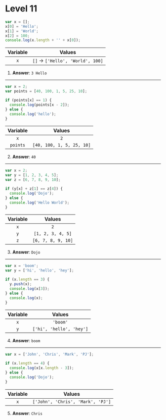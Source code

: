 # Level 11


```js
var x = [];
x[0] = 'Hello';
x[1] = 'World';
x[2] = 100;
console.log(x.length + '' + x[0]);
```

| Variable |              Values               |
| :------: | :-------------------------------: |
|   `x`    | `[]` -> `['Hello', 'World', 100]` |

1. **Answer**: `3 Hello`

---

```js
var x = 2;
var points = [40, 100, 1, 5, 25, 10];

if (points[x] == 1) {
  console.log(points[x - 2]);
} else {
  console.log('hello');
}
```

| Variable |          Values           |
| :------: | :-----------------------: |
|   `x`    |            `2`            |
| `points` | `[40, 100, 1, 5, 25, 10]` |

2. **Answer**: `40`

---

```js
var x = 2;
var y = [1, 2, 3, 4, 5];
var z = [6, 7, 8, 9, 10];

if (y[x] + z[1] == z[4]) {
  console.log('Dojo');
} else {
  console.log('Hello World');
}
```

| Variable |       Values       |
| :------: | :----------------: |
|   `x`    |        `2`         |
|   `y`    | `[1, 2, 3, 4, 5]`  |
|   `z`    | `[6, 7, 8, 9, 10]` |

3. **Answer**: `Dojo`

---

```js
var x = 'boom';
var y = ['hi', 'hello', 'hey'];

if (x.length == 3) {
  y.push(x);
  console.log(x[3]);
} else {
  console.log(x);
}
```

| Variable |          Values          |
| :------: | :----------------------: |
|   `x`    |         `'boom'`         |
|   `y`    | `['hi', 'hello', 'hey']` |

4. **Answer**: `boom`

---

```js
var x = ['John', 'Chris', 'Mark', 'PJ'];

if (x.length == 4) {
  console.log(x[x.length - 3]);
} else {
  console.log('Dojo');
}
```

| Variable |              Values               |
| :------: | :-------------------------------: |
|   `x`    | `['John', 'Chris', 'Mark', 'PJ']` |

5. **Answer**: `Chris`
